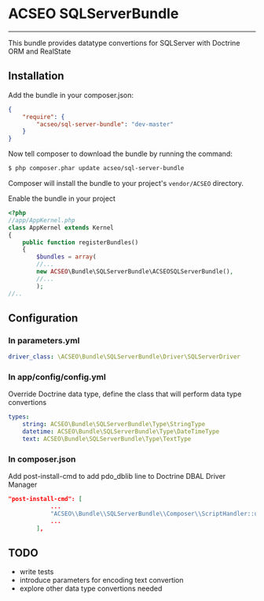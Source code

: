 # ACSEO SQLServerBundle

----

This bundle provides datatype convertions for SQLServer with Doctrine ORM and RealState

## Installation

Add the bundle in your composer.json:

```json
{
    "require": {
        "acseo/sql-server-bundle": "dev-master"
    }
}
```

Now tell composer to download the bundle by running the command:

```bash
$ php composer.phar update acseo/sql-server-bundle
```
Composer will install the bundle to your project's ```vendor/ACSEO``` directory.


Enable the bundle in your project

```php
<?php 
//app/AppKernel.php
class AppKernel extends Kernel
{
    public function registerBundles()
    {
        $bundles = array(
        //...
        new ACSEO\Bundle\SQLServerBundle\ACSEOSQLServerBundle(),
		//...
        );
//..
```

## Configuration
### In parameters.yml
```yml
driver_class: \ACSEO\Bundle\SQLServerBundle\Driver\SQLServerDriver
```
### In app/config/config.yml
Override Doctrine data type, define the class that will perform data type convertions

```yml
types:
    string: ACSEO\Bundle\SQLServerBundle\Type\StringType
    datetime: ACSEO\Bundle\SQLServerBundle\Type\DateTimeType
    text: ACSEO\Bundle\SQLServerBundle\Type\TextType
```
### In composer.json
Add post-install-cmd to add pdo_dblib line to Doctrine DBAL Driver Manager
```json
"post-install-cmd": [
            ...
            "ACSEO\\Bundle\\SQLServerBundle\\Composer\\ScriptHandler::updateDoctrineDriverManager",
            ...
        ],
```

## TODO

* write tests
* introduce parameters for encoding text convertion
* explore other data type convertions needed
